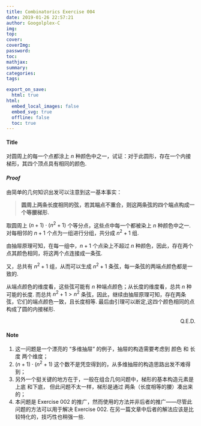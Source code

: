 ```yaml
---
title: Combinatorics Exercise 004
date: 2019-01-26 22:57:21
author: Googolplex-C
img: 
top: 
cover: 
coverImg: 
password: 
toc: 
mathjax: 
summary: 
categories: 
tags:

export_on_save:
  html: true
html:
  embed_local_images: false
  embed_svg: true
  offline: false
  toc: true
---
```


#### Title

对圆周上的每一个点都涂上 $n$ 种颜色中之一，试证：对于此圆形，存在一个内接梯形，其四个顶点具有相同的颜色. 

<!-- more -->

#### *Proof*

由简单的几何知识出发可以注意到这一基本事实：

> **圆周上两条长度相同的弦，若其端点不重合，则这两条弦的四个端点构成一个等腰梯形.**

取圆周上 $(n+1) \cdot (n^2+1)$ 个等分点，这些点中每一个都被染上 $n$ 种颜色中之一. 对每相邻的 $n+1$ 个点为一组进行分组，共分成 $n^2+1$ 组. 

由抽屉原理可知，在每一组中，$n+1$ 个点染上不超过 $n$ 种颜色，因此，存在两个点其颜色相同，将这两个点连接成一条弦. 

又，总共有 $n^2+1$ 组，从而可以生成 $n^2+1$ 条弦，每一条弦的两端点颜色都是一致的. 

从端点颜色的维度看，这些弦可能有 $n$ 种端点颜色；从长度的维度看，总共 $n$ 种可能的长度. 而总共 $n^2+1 >n^2$    条弦，因此，继续由抽屉原理可知，存在两条弦，它们的端点颜色一致，且长度相等. 最后由引理可以断定,这四个颜色相同的点构成了圆的内接梯形.

<p align="right"> Q.E.D. </p>

#### Note

1. 这一问题是一个漂亮的 “多维抽屉” 的例子，抽屉的构造需要考虑到 颜色 和 长度 两个维度；
2. $(n+1)\cdot (n^2+1)$ 这个数不是凭空得到的，从多维抽屉的构造思路出发不难得到；
3. 另外一个挺关键的地方在于，一般在组合几何问题中，梯形的基本构造元素是 上底 和下底， 但此问题不太一样，梯形是通过 两条（长度相等的腰）凑出来的；
4. 本问题是 Exercise 002 的推广，然而使用的方法并非后者的推广——尽管此问题的方法可以用于解决 Exercise 002. 在另一篇文章中后者的解法应该是比较特化的，技巧性也稍强一些. 